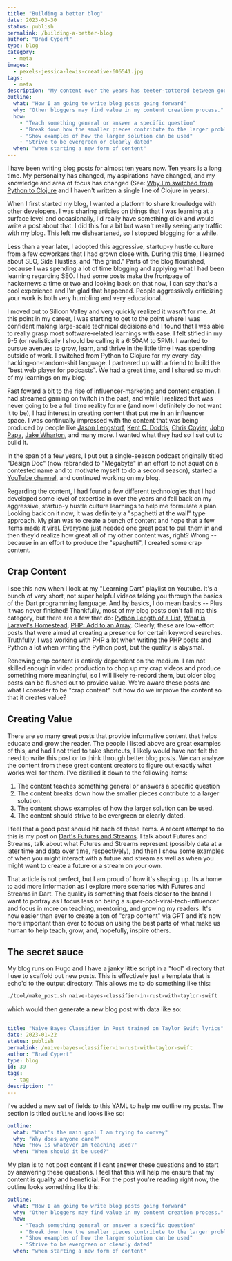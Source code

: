 ```yaml
---
title: "Building a better blog"
date: 2023-03-30
status: publish
permalink: /building-a-better-blog
author: "Brad Cypert"
type: blog
category:
  - meta
images:
  - pexels-jessica-lewis-creative-606541.jpg
tags:
  - meta
description: "My content over the years has teeter-tottered between good and bad. Here's my plan to ensure I'm producing quality, educational content moving forward."
outline:
  what: "How I am going to write blog posts going forward"
  why: "Other bloggers may find value in my content creation process."
  how:
    - "Teach something general or answer a specific question"
    - "Break down how the smaller pieces contribute to the larger problem"
    - "Show examples of how the larger solution can be used"
    - "Strive to be evergreen or clearly dated"
  when: "when starting a new form of content"
---
```


I have been writing blog posts for almost ten years now. Ten years is a long time. My personality has changed, my aspirations have changed, and my knowledge and area of focus has changed (See: [Why I'm switched from Python to Clojure](/why-i-switched-from-python-to-clojure/) and I haven't written a single line of Clojure in years). 

When I first started my blog, I wanted a platform to share knowledge with other developers. I was sharing articles on things that I was learning at a surface level and occasionally, I'd really have something click and would write a post about that.  I did this for a bit but wasn't really seeing any traffic with my blog. This left me disheartened, so I stopped blogging for a while.

Less than a year later, I adopted this aggressive, startup-y hustle culture from a few coworkers that I had grown close with. During this time, I learned about SEO, Side Hustles, and "the grind." Parts of the blog flourished, because I was spending a lot of time blogging and applying what I had been learning regarding SEO. I had some posts make the frontpage of hackernews a time or two and looking back on that now, I can say that's a cool experience and I'm glad that happened. People aggressively criticizing your work is both very humbling and very educational.

I moved out to Silicon Valley and very quickly realized it wasn't for me. At this point in my career, I was starting to get to the point where I was confident making large-scale technical decisions and I found that I was able to really grasp most software-related learnings with ease. I felt stifled in my 9-5 (or realistically I should be calling it a 6:50AM to 5PM). I wanted to pursue avenues to grow, learn, and thrive in the little time I was spending outside of work.  I switched from Python to Clojure for my every-day-hacking-on-random-shit language. I partnered up with a friend to build the "best web player for podcasts". We had a great time, and I shared so much of my learnings on my blog.

Fast foward a bit to the rise of influencer-marketing and content creation. I had streamed gaming on twitch in the past, and while I realized that was never going to be a full time reality for me (and now I definitely do not want it to be), I had interest in creating content that put me in an influencer space. I was continually impressed with the content that was being produced by people like [Jason Lengstorf](https://www.jason.af/), [Kent C. Dodds](https://kentcdodds.com/), [Chris Coyier](https://chriscoyier.net/), [John Papa](https://www.johnpapa.net/), [Jake Wharton](https://jakewharton.com/), and many more. I wanted what they had so I set out to build it.

In the span of a few years, I put out a single-season podcast originally titled "Design Doc" (now rebranded to "Megabyte" in an effort to not squat on a contested name and to motivate myself to do a second season), started a [YouTube channel](https://www.youtube.com/@CodeWithCypert), and continued working on my blog.

Regarding the content, I had found a few different technologies that I had developed some level of expertise in over the years and fell back on my aggressive, startup-y hustle culture learnings to help me formulate a plan. Looking back on it now, It was definitely a "spaghetti at the wall" type approach. My plan was to create a bunch of content and hope that a few items made it viral. Everyone just needed one great post to pull them in and then they'd realize how great all of my other content was, right? Wrong -- because in an effort to produce the "spaghetti", I created some crap content.

## Crap Content

I see this now when I look at my "Learning Dart" playlist on Youtube. It's a bunch of very short, not super helpful videos taking you through the basics of the Dart programming language. And by basics, I do mean basics -- Plus it was never finished! Thankfully, most of my blog posts don't fall into this category, but there are a few that do: [Python Length of a List](/python-length-of-a-list/), [What is Laravel's Homestead](/what-is-laravels-homestead/), [PHP: Add to an Array](/php-add-array/). Clearly, these are low-effort posts that were aimed at creating a presence for certain keyword searches. Truthfully, I was working with PHP a lot when writing the PHP posts and Python a lot when writing the Python post, but the quality is abysmal.

Renewing crap content is entirely dependent on the medium. I am not skilled enough in video production to chop up my crap videos and produce something more meaningful, so I will likely re-record them, but older blog posts can be flushed out to provide value. We're aware these posts are what I consider to be "crap content" but how do we improve the content so that it creates value?

## Creating Value

There are so many great posts that provide informative content that helps educate and grow the reader. The people I listed above are great examples of this, and had I not tried to take shortcuts, I likely would have not felt the need to write this post or to think through better blog posts. We can analyze the content from these great content creators to figure out exactly what works well for them. I've distilled it down to the following items:

1. The content teaches something general or answers a specific question
2. The content breaks down how the smaller pieces contribute to a larger solution.
3. The content shows examples of how the larger solution can be used.
4. The content should strive to be evergreen or clearly dated.

I feel that a good post should hit each of these items. A recent attempt to do this is my post on [Dart's Futures and Streams](/dart-futures-and-streams/). I talk about Futures and Streams, talk about what Futures and Streams represent (possibly data at a later time and data over time, respectively), and then I show some examples of when you might interact with a future and stream as well as when you might want to create a future or a stream on your own.

That article is not perfect, but I am proud of how it's shaping up. Its a home to add more information as I explore more scenarios with Futures and Streams in Dart. The quality is something that feels closer to the brand I want to portray as I focus less on being a super-cool-viral-tech-influencer and focus in more on teaching, mentoring, and growing my readers. It's now easier than ever to create a ton of "crap content" via GPT and it's now more important than ever to focus on using the best parts of what make us human to help teach, grow, and, hopefully, inspire others.

## The secret sauce

My blog runs on Hugo and I have a janky little script in a "tool" directory that I use to scaffold out new posts. This is effectively just a template that is echo'd to the output directory. This allows me to do something like this:

```bash
./tool/make_post.sh naive-bayes-classifier-in-rust-with-taylor-swift
```

which would then generate a new blog post with data like so:

```yaml
---
title: "Naive Bayes Classifier in Rust trained on Taylor Swift lyrics"
date: 2023-01-22
status: publish
permalink: /naive-bayes-classifier-in-rust-with-taylor-swift
author: "Brad Cypert"
type: blog
id: 39
tags:
  - tag
description: ""
---
```

I've added a new set of fields to this YAML to help me outline my posts. The section is titled `outline` and looks like so:
```yaml
outline:
  what: "What's the main goal I am trying to convey"
  why: "Why does anyone care?"
  how: "How is whatever Im teaching used?"
  when: "When should it be used?"
```

My plan is to not post content if I cant answer these questions and to start by answering these questions. I feel that this will help me ensure that my content is quality and beneficial. For the post you're reading right now, the outline looks something like this:

```yaml
outline:
  what: "How I am going to write blog posts going forward"
  why: "Other bloggers may find value in my content creation process."
  how:
    - "Teach something general or answer a specific question"
    - "Break down how the smaller pieces contribute to the larger problem"
    - "Show examples of how the larger solution can be used"
    - "Strive to be evergreen or clearly dated"
  when: "when starting a new form of content"
```